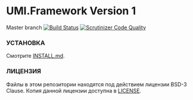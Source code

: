 UMI.Framework Version 1
======

Master branch [![Build Status](https://travis-ci.org/Umisoft/umi-framework.png?branch=master)](https://travis-ci.org/Umisoft/umi.framework-dev)
[![Scrutinizer Code Quality](https://scrutinizer-ci.com/g/Umisoft/umi.framework-dev/badges/quality-score.png?b=master)](https://scrutinizer-ci.com/g/Umisoft/umi.framework-dev/?branch=master)

### УСТАНОВКА

Смотрите [INSTALL.md](INSTALL.md).

### ЛИЦЕНЗИЯ

Файлы в этом репозитории находятся под действием лицензии BSD-3 Clause.
Копия данной лицензии доступна в [LICENSE](LICENSE).

